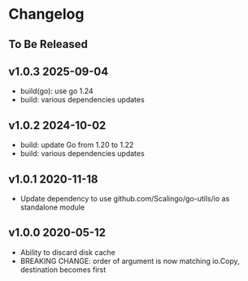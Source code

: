 # Changelog

## To Be Released

## v1.0.3 2025-09-04

* build(go): use go 1.24
* build: various dependencies updates

## v1.0.2 2024-10-02

* build: update Go from 1.20 to 1.22
* build: various dependencies updates

## v1.0.1 2020-11-18

* Update dependency to use github.com/Scalingo/go-utils/io as standalone module

## v1.0.0 2020-05-12

* Ability to discard disk cache
* BREAKING CHANGE: order of argument is now matching io.Copy, destination becomes first

